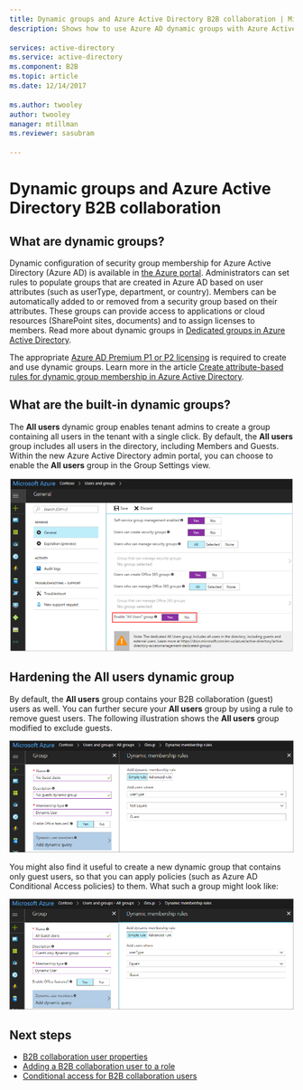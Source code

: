 ```yaml
---
title: Dynamic groups and Azure Active Directory B2B collaboration | Microsoft Docs
description: Shows how to use Azure AD dynamic groups with Azure Active Directory B2B collaboration 

services: active-directory
ms.service: active-directory
ms.component: B2B
ms.topic: article
ms.date: 12/14/2017

ms.author: twooley
author: twooley
manager: mtillman
ms.reviewer: sasubram

---
```


# Dynamic groups and Azure Active Directory B2B collaboration

## What are dynamic groups?
Dynamic configuration of security group membership for Azure Active Directory (Azure AD) is available in [the Azure portal](https://portal.azure.com). Administrators can set rules to populate groups that are created in Azure AD based on user attributes (such as userType, department, or country). Members can be automatically added to or removed from a security group based on their attributes. These groups can provide access to applications or cloud resources (SharePoint sites, documents) and to assign licenses to members. Read more about dynamic groups in [Dedicated groups in Azure Active Directory](active-directory-accessmanagement-dedicated-groups.md).

The appropriate [Azure AD Premium P1 or P2 licensing](https://azure.microsoft.com/pricing/details/active-directory/) is required to create and use dynamic groups. Learn more in the article [Create attribute-based rules for dynamic group membership in Azure Active Directory](active-directory-groups-dynamic-membership-azure-portal.md).

## What are the built-in dynamic groups?
The **All users** dynamic group enables tenant admins to create a group containing all users in the tenant with a single click. By default, the **All users** group includes all users in the directory, including Members and Guests.
Within the new Azure Active Directory admin portal, you can choose to enable the **All users** group in the Group Settings view.

![Shows enable the All Users group set to Yes](media/active-directory-b2b-dynamic-groups/enable-all-users-group.png)

## Hardening the All users dynamic group
By default, the **All users** group contains your B2B collaboration (guest) users as well. You can further secure your **All users** group by using a rule to remove guest users. The following illustration shows the **All users** group modified to exclude guests.

![Shows rule where user type not equals guest](media/active-directory-b2b-dynamic-groups/exclude-guest-users.png)

You might also find it useful to create a new dynamic group that contains only guest users, so that you can apply policies (such as Azure AD Conditional Access policies) to them.
What such a group might look like:

![Shows rule where user type equals guest](media/active-directory-b2b-dynamic-groups/only-guest-users.png)

## Next steps

- [B2B collaboration user properties](active-directory-b2b-user-properties.md)
- [Adding a B2B collaboration user to a role](active-directory-b2b-add-guest-to-role.md)
- [Conditional access for B2B collaboration users](active-directory-b2b-mfa-instructions.md)

